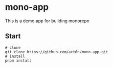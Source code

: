 # mono-app

This is a demo app for building monorepo

## Start

```shell
# clone
git clone https://github.com/act0n/mono-app.git
# install
pnpm install
```



